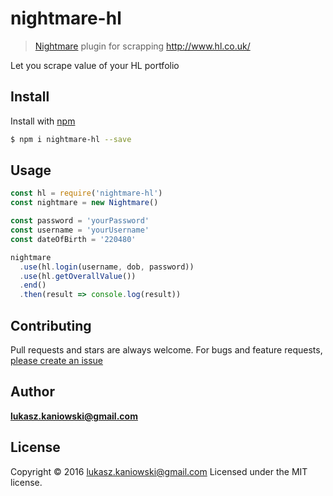 # nightmare-hl

> [Nightmare](http://www.nightmarejs.org/) plugin for scrapping http://www.hl.co.uk/

Let you scrape value of your HL portfolio

## Install

Install with [npm](https://www.npmjs.com/)

```sh
$ npm i nightmare-hl --save
```

## Usage

```js
const hl = require('nightmare-hl')
const nightmare = new Nightmare()

const password = 'yourPassword'
const username = 'yourUsername'
const dateOfBirth = '220480'

nightmare
  .use(hl.login(username, dob, password))
  .use(hl.getOverallValue())
  .end()
  .then(result => console.log(result))
```

## Contributing

Pull requests and stars are always welcome. For bugs and feature requests, [please create an issue](https://github.com/lukasz-kaniowski/nightmare-hl/issues)

## Author

**lukasz.kaniowski@gmail.com**

## License

Copyright © 2016 [lukasz.kaniowski@gmail.com]()
Licensed under the MIT license.
